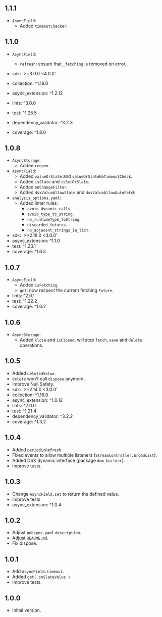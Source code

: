 ## 1.1.1

- `AsyncField`:
  - Added `timeoutChecker`.

## 1.1.0

- `AsyncField`:
  - `refresh`: ensure that `_fetching` is removed on error.

- sdk: '>=3.0.0 <4.0.0'

- collection: ^1.18.0
- async_extension: ^1.2.12
- lints: ^3.0.0
- test: ^1.25.5
- dependency_validator: ^3.2.3
- coverage: ^1.8.0

## 1.0.8

- `AsyncStorage`:
  - Added `reopen`.
- `AsyncField`:
  - Added `valueOrSlate` and `valueOrSlateNoTimeoutCheck`.
  - Added `isSlate` and `isSetOrSlate`.
  - Added `onChangeFilter`.
  - Added `dsxValueAllowSlate` and `dsxValueAllowAutoFetch`.
- `analysis_options.yaml`:
  - Added linter rules:
    - `avoid_dynamic_calls`.
    - `avoid_type_to_string`.
    - `no_runtimeType_toString`.
    - `discarded_futures`.
    - `no_adjacent_strings_in_list`.
- sdk: '>=2.18.0 <3.0.0'
- async_extension: ^1.1.0
- test: ^1.23.1
- coverage: ^1.6.3

## 1.0.7

- `AsyncField`:
  - Added `isFetching`.
  - `get`: now respect the current fetching `Future`.
- lints: ^2.0.1
- test: ^1.22.2
- coverage: ^1.6.2

## 1.0.6

- `AsyncStorage`:
  - Added `close` and `isClosed`:
    will stop `fetch`, `save` and `delete` operations.

## 1.0.5

- Added `deletedValue`.
- `delete` won't call `dispose` anymore.
- Improve Null Safety.
- sdk: '>=2.14.0 <3.0.0'
- collection: ^1.16.0
- async_extension: ^1.0.12
- lints: ^2.0.0
- test: ^1.21.4
- dependency_validator: ^3.2.2
- coverage: ^1.3.2

## 1.0.4

- Added `periodicRefresh`.
- Fixed events to allow multiple listeners (`StreamController.broadcast`).
- Added DSX dynamic interface (package `dom_builder`).
- improve tests.

## 1.0.3

- Change `AsyncField.set` to return the defined value.
- improve tests
- async_extension: ^1.0.4

## 1.0.2

- Adjust `pubspec.yaml` `description`.
- Adjust `README.md`.
- Fix dispose.

## 1.0.1

- Add `AsyncField.timeout`.
- Added `get( onSlateValue )`.
- Improve tests.

## 1.0.0

- Initial version.
